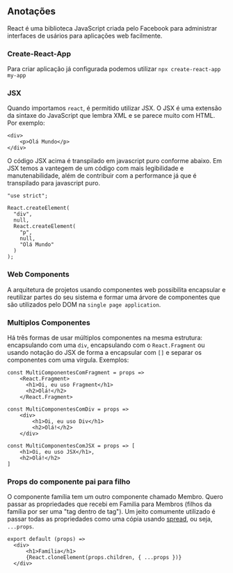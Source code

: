 ## Anotações

React é uma biblioteca JavaScript criada pelo Facebook para administrar interfaces de usários para aplicações web facilmente.

### **Create-React-App**

Para criar aplicação já configurada podemos utilizar `npx create-react-app my-app`

### **JSX**

Quando importamos `react`, é permitido utilizar JSX. O JSX  é uma extensão da sintaxe do JavaScript que lembra XML e se parece muito com HTML. Por exemplo:

```
<div>
    <p>Olá Mundo</p>
</div>
 ```

O código JSX acima é transpilado em javascript puro conforme abaixo. Em JSX temos a vantegem de um código com mais legibilidade e manutenabilidade, além de contribuir com a performance já que é transpilado para javascript puro.

```
"use strict";
 
React.createElement(
  "div",
  null,
  React.createElement(
    "p",
    null,
    "Olá Mundo"
  )
);
```

### **Web Components**

A arquitetura de projetos usando componentes web possibilita encapsular e reutilizar partes do seu sistema e formar uma árvore de componentes que são utilizados pelo DOM na `single page application`. 

### **Multiplos Componentes**

Há três formas de usar múltiplos componentes na mesma estrutura: encapsulando  com uma `div`, encapsulando com o `React.Fragment` ou usando notação do JSX de forma a encapsular com `[]` e separar os componentes com uma vírgula. Exemplos:

```
const MultiComponentesComFragment = props =>
    <React.Fragment>
      <h1>Oi, eu uso Fragment</h1>
      <h2>Olá!</h2>
    </React.Fragment>

const MultiComponentesComDiv = props =>
    <div>
        <h1>Oi, eu uso Div</h1>
        <h2>Olá!</h2>
    </div>

const MultiComponentesComJSX = props => [
    <h1>Oi, eu uso JSX</h1>,
    <h2>Olá!</h2>
]
```

### Props do componente pai para filho

O componente família tem um outro componente chamado Membro. Quero passar as propriedades que recebi em Familia para Membros (filhos da família por ser uma "tag dentro de tag"). Um jeito comumente utilizado é passar todas as propriedades como uma cópia usando [spread](https://pt-br.reactjs.org/docs/jsx-in-depth.html#spread-attributes), ou seja, `...props`.
```
export default (props) =>
  <div>
      <h1>Família</h1>
      {React.cloneElement(props.children, { ...props })}
  </div>
```
